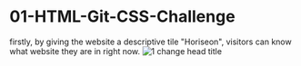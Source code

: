 # 01-HTML-Git-CSS-Challenge
firstly, by giving the website a descriptive tile "Horiseon", visitors can know what website they are in right now.
![1 change head title](https://user-images.githubusercontent.com/82790906/117555661-eb18b980-b015-11eb-978a-15921edbb17d.PNG)
